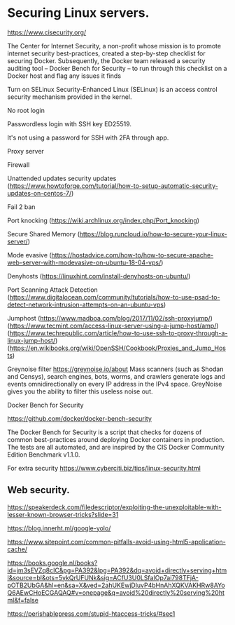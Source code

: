 # Securing Linux servers.

https://www.cisecurity.org/

The Center for Internet Security, a non-profit whose mission is to promote internet security best-practices, created a step-by-step checklist for securing Docker. Subsequently, the Docker team released a security auditing tool – Docker Bench for Security – to run through this checklist on a Docker host and flag any issues it finds

Turn on SELinux
Security-Enhanced Linux (SELinux) is an access control security mechanism provided in the kernel.

No root login

Passwordless login with SSH key ED25519.

It's not using a password for SSH with 2FA through app.

Proxy server

Firewall

Unattended updates security updates (https://www.howtoforge.com/tutorial/how-to-setup-automatic-security-updates-on-centos-7/)

Fail 2 ban

Port knocking (https://wiki.archlinux.org/index.php/Port_knocking)

Secure Shared Memory (https://blog.runcloud.io/how-to-secure-your-linux-server/)

Mode evasive (https://hostadvice.com/how-to/how-to-secure-apache-web-server-with-modevasive-on-ubuntu-18-04-vps/)

Denyhosts (https://linuxhint.com/install-denyhosts-on-ubuntu/)

Port Scanning Attack Detection (https://www.digitalocean.com/community/tutorials/how-to-use-psad-to-detect-network-intrusion-attempts-on-an-ubuntu-vps)

Jumphost (https://www.madboa.com/blog/2017/11/02/ssh-proxyjump/) (https://www.tecmint.com/access-linux-server-using-a-jump-host/amp/) (https://www.techrepublic.com/article/how-to-use-ssh-to-proxy-through-a-linux-jump-host/) (https://en.wikibooks.org/wiki/OpenSSH/Cookbook/Proxies_and_Jump_Hosts)

Greynoise filter https://greynoise.io/about
Mass scanners (such as Shodan and Censys), search engines, bots, worms, and crawlers generate logs and events omnidirectionally on every IP address in the IPv4 space. GreyNoise gives you the ability to filter this useless noise out.

Docker Bench for Security

https://github.com/docker/docker-bench-security

The Docker Bench for Security is a script that checks for dozens of common best-practices around deploying Docker containers in production. The tests are all automated, and are inspired by the CIS Docker Community Edition Benchmark v1.1.0.



For extra security https://www.cyberciti.biz/tips/linux-security.html


## Web security.

https://speakerdeck.com/filedescriptor/exploiting-the-unexploitable-with-lesser-known-browser-tricks?slide=31

https://blog.innerht.ml/google-yolo/

https://www.sitepoint.com/common-pitfalls-avoid-using-html5-application-cache/

https://books.google.nl/books?id=jm3sEVZq8cIC&pg=PA392&lpg=PA392&dq=avoid+directly+serving+html&source=bl&ots=5ykQrUFUNk&sig=ACfU3U0LSfaIOp7ai798TFjA-pOTB2UbGA&hl=en&sa=X&ved=2ahUKEwjDluvP4bHnAhXQKVAKHRw8AYoQ6AEwCHoECGAQAQ#v=onepage&q=avoid%20directly%20serving%20html&f=false

https://perishablepress.com/stupid-htaccess-tricks/#sec1  